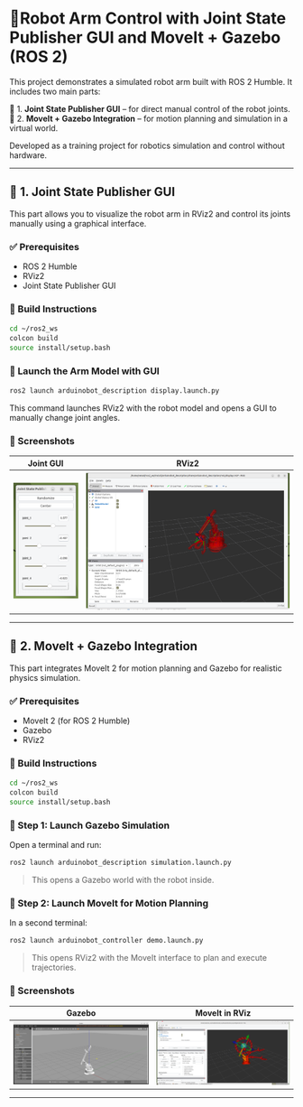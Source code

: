 # 🤖Robot Arm Control with Joint State Publisher GUI and MoveIt + Gazebo (ROS 2)

This project demonstrates a simulated robot arm built with ROS 2 Humble. It includes two main parts:

🧩 1. **Joint State Publisher GUI** – for direct manual control of the robot joints.  
🤖 2. **MoveIt + Gazebo Integration** – for motion planning and simulation in a virtual world.

Developed as a training project for robotics simulation and control without hardware.

---

## 🧩 1. Joint State Publisher GUI

This part allows you to visualize the robot arm in RViz2 and control its joints manually using a graphical interface.

### ✅ Prerequisites

- ROS 2 Humble
- RViz2
- Joint State Publisher GUI

### 🔨 Build Instructions

```bash
cd ~/ros2_ws
colcon build
source install/setup.bash
```

### 🚀 Launch the Arm Model with GUI

```bash
ros2 launch arduinobot_description display.launch.py
```

This command launches RViz2 with the robot model and opens a GUI to manually change joint angles.

### 📸 Screenshots

| Joint GUI | RViz2 |
|----------|-------|
| ![Joint GUI](Screenshot22.png) | ![RViz Output](Screenshot11.png) |

---

## 🤖 2. MoveIt + Gazebo Integration

This part integrates MoveIt 2 for motion planning and Gazebo for realistic physics simulation.

### ✅ Prerequisites

- MoveIt 2 (for ROS 2 Humble)
- Gazebo
- RViz2

### 🔨 Build Instructions

```bash
cd ~/ros2_ws
colcon build
source install/setup.bash
```

### 🧪 Step 1: Launch Gazebo Simulation

Open a terminal and run:

```bash
ros2 launch arduinobot_description simulation.launch.py
```

> This opens a Gazebo world with the robot inside.

### 🧠 Step 2: Launch MoveIt for Motion Planning

In a second terminal:

```bash
ros2 launch arduinobot_controller demo.launch.py
```

> This opens RViz2 with the MoveIt interface to plan and execute trajectories.

### 📸 Screenshots

| Gazebo | MoveIt in RViz |
|--------|----------------|
| ![Gazebo](Screenshot4.png) | ![MoveIt RViz](Screenshot3.png) |

---



